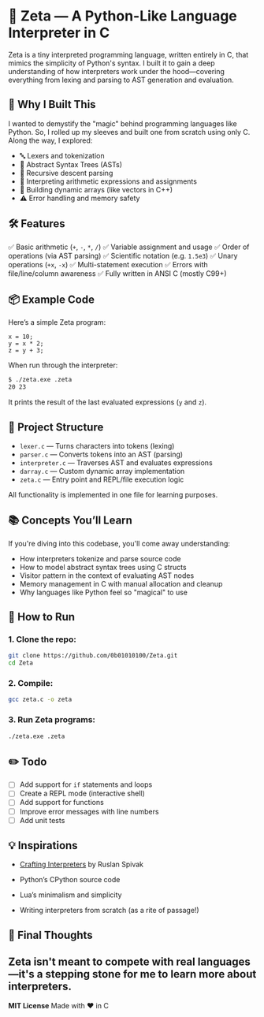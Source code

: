 
# 🐍 Zeta — A Python-Like Language Interpreter in C

Zeta is a tiny interpreted programming language, written entirely in C, that mimics the simplicity of Python's syntax. I built it to gain a deep understanding of how interpreters work under the hood—covering everything from lexing and parsing to AST generation and evaluation.

## 🚀 Why I Built This

I wanted to demystify the "magic" behind programming languages like Python. So, I rolled up my sleeves and built one from scratch using only C. Along the way, I explored:

* 🔤 Lexers and tokenization
* 🌲 Abstract Syntax Trees (ASTs)
* 🧠 Recursive descent parsing
* 🔁 Interpreting arithmetic expressions and assignments
* 🧰 Building dynamic arrays (like vectors in C++)
* ⚠️ Error handling and memory safety

## 🛠 Features

✅ Basic arithmetic (`+`, `-`, `*`, `/`)
✅ Variable assignment and usage
✅ Order of operations (via AST parsing)
✅ Scientific notation (e.g. `1.5e3`)
✅ Unary operations (`+x`, `-x`)
✅ Multi-statement execution
✅ Errors with file/line/column awareness
✅ Fully written in ANSI C (mostly C99+)

## 📦 Example Code

Here’s a simple Zeta program:

```zeta
x = 10;
y = x * 2;
z = y + 3;
```

When run through the interpreter:

```bash
$ ./zeta.exe .zeta
20 23 
```

It prints the result of the last evaluated expressions (`y` and `z`).

## 📄 Project Structure

* `lexer.c` — Turns characters into tokens (lexing)
* `parser.c` — Converts tokens into an AST (parsing)
* `interpreter.c` — Traverses AST and evaluates expressions
* `darray.c` — Custom dynamic array implementation
* `zeta.c` — Entry point and REPL/file execution logic

All functionality is implemented in one file for learning purposes.

## 📚 Concepts You’ll Learn

If you're diving into this codebase, you'll come away understanding:

* How interpreters tokenize and parse source code
* How to model abstract syntax trees using C structs
* Visitor pattern in the context of evaluating AST nodes
* Memory management in C with manual allocation and cleanup
* Why languages like Python feel so "magical" to use

## 🧪 How to Run

### 1. Clone the repo:

```bash
git clone https://github.com/0b01010100/Zeta.git
cd Zeta
```

### 2. Compile:

```bash
gcc zeta.c -o zeta
```

### 3. Run Zeta programs:

```bash
./zeta.exe .zeta
```

## ✏️ Todo

* [ ] Add support for `if` statements and loops
* [ ] Create a REPL mode (interactive shell)
* [ ] Add support for functions
* [ ] Improve error messages with line numbers
* [ ] Add unit tests

## 💡 Inspirations

* [Crafting Interpreters](https://ruslanspivak.com/lsbasi-part7/) by Ruslan Spivak

* Python’s CPython source code
* Lua’s minimalism and simplicity
* Writing interpreters from scratch (as a rite of passage!)

## 🧠 Final Thoughts

Zeta isn't meant to compete with real languages—it's a stepping stone for me to learn more about interpreters.
---

**MIT License**
Made with ❤️ in C


